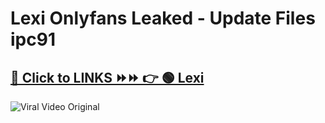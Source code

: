 
 # Lexi Onlyfans Leaked - Update Files ipc91

## <h2><a href="https://clipsfans.com/Lexi&ref=git">🔗 Click to LINKS ⏩⏩ 👉 🟢 Lexi </a></h2>

<a href="https://clipsfans.com/Lexi&ref=git" rel="nofollow" data-target="animated-image.originalLink"><img src="https://i.ibb.co.com/xMMVF88/686577567.gif" alt="Viral Video Original" style="max-width: 100%; display: inline-block;" data-target="animated-image.originalImage"></a>

